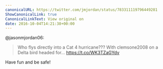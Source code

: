 ```yaml
---
canonicalURL: https://twitter.com/jmjordan/status/783311119796449281
ShowCanonicalLink: true
CanonicalLinkText: View original on
date: 2016-10-04T14:21:38+00:00
---
```

@jasonmjordan06:

> Who flys directly into a Cat 4 hurricane??? With clemsone2008 on a Delta bird headed for… https://t.co/WK3TZaGYdv

Have fun and be safe!